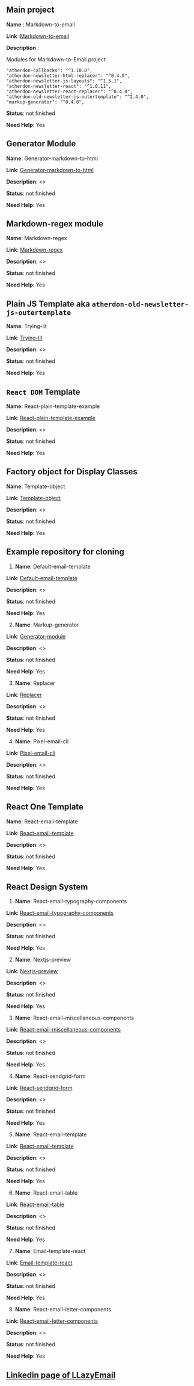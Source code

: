 ## Main project

**Name** : Markdown-to-email

**Link** :[Markdown-to-email](https://github.com/LLazyEmail/markdown-to-email)

**Description** : 

Modules for Markdown-to-Email project

```
"atherdon-callbacks": "^1.10.0",
"atherdon-newsletter-html-replacer": "^0.4.0",
"atherdon-newsletter-js-layouts": "^1.5.1",
"atherdon-newsletter-react": "^1.0.11",
"atherdon-newsletter-react-replacer": "^0.4.0",
"atherdon-old-newsletter-js-outertemplate": "^2.4.0",
"markup-generator": "^0.4.0",
``` 
  
**Status**: not finished
  
**Need Help**: Yes


## Generator Module

**Name**: Generator-markdown-to-html

**Link**: [Generator-markdown-to-html](https://github.com/LLazyEmail/generator-markdown-to-html)

**Description**: <>

**Status**: not finished

**Need Help**: Yes


## Markdown-regex module

**Name**: Markdown-regex

**Link**: [Markdown-regex](https://github.com/LLazyEmail/markdown-regex)

**Description**: <>

**Status**: not finished

**Need Help**: Yes


## Plain JS Template aka `atherdon-old-newsletter-js-outertemplate`

**Name**: Trying-lit

**Link**: [Trying-lit](https://github.com/LLazyEmail/_trying-lit)

**Description**: <>

**Status**: not finished

**Need Help**: Yes


## `React DOM` Template 

**Name**: React-plain-template-example

**Link**: [React-plain-template-example](https://github.com/LLazyEmail/react-plain-template-example)

**Description**: <>

**Status**: not finished

**Need Help**: Yes


## Factory object for Display Classes

**Name**: Template-object

**Link**: [Template-object](https://github.com/LLazyEmail/template-object)

**Description**: <>

**Status**: not finished

**Need Help**: Yes


## Example repository for cloning

1. **Name**: Default-email-template

**Link**: [Default-email-template](https://github.com/LLazyEmail/default-email-template)

**Description**: <>

**Status**: not finished

**Need Help**: Yes


2. **Name**: Markup-generator

**Link**: [Generator-module](https://github.com/LLazyEmail/generator-module)

**Description**: <>

**Status**: not finished

**Need Help**: Yes


3. **Name**: Replacer

**Link**: [Replacer](https://github.com/LLazyEmail/replacer)

**Description**: <>

**Status**: not finished

**Need Help**: Yes


4. **Name**: Pixel-email-cli

**Link**: [Pixel-email-cli](https://github.com/LLazyEmail/pixel-email-cli)

**Description**: <>

**Status**: not finished

**Need Help**: Yes


## React One Template

**Name**: React-email-template

**Link**: [React-email-template](https://github.com/LLazyEmail/react-email-template)

**Description**: <>

**Status**: not finished

**Need Help**: Yes


## React Design System

1. **Name**: React-email-typography-components

**Link**: [React-email-typography-components](https://github.com/LLazyEmail/react-email-typography-components)

**Description**: <>

**Status**: not finished

**Need Help**: Yes


2. **Name**: Nextjs-preview

**Link**: [Nextjs-preview](https://github.com/LLazyEmail/nextjs-preview)

**Description**: <>

**Status**: not finished

**Need Help**: Yes


3. **Name**: React-email-miscellaneous-components

**Link**: [React-email-miscellaneous-components](https://github.com/LLazyEmail/react-email-miscellaneous-components)

**Description**: <>

**Status**: not finished

**Need Help**: Yes


4. **Name**: React-sendgrid-form

**Link**: [React-sendgrid-form](https://github.com/LLazyEmail/react-sendgrid-form)

**Description**: <>

**Status**: not finished

**Need Help**: Yes


5. **Name**: React-email-template

**Link**: [React-email-template](https://github.com/LLazyEmail/react-email-template)

**Description**: <>

**Status**: not finished

**Need Help**: Yes


6. **Name**: React-email-table

**Link**: [React-email-table](https://github.com/LLazyEmail/react-email-table)

**Description**: <>

**Status**: not finished

**Need Help**: Yes


7. **Name**: Email-template-react

**Link**: [Email-template-react](https://github.com/LLazyEmail/email-template-react)

**Description**: <>

**Status**: not finished

**Need Help**: Yes


8. **Name**: React-email-letter-components

**Link**: [React-email-letter-components](https://github.com/LLazyEmail/react-email-letter-components)

**Description**: <>

**Status**: not finished

**Need Help**: Yes






## [Linkedin page of LLazyEmail](https://www.linkedin.com/company/llazyemail/)
